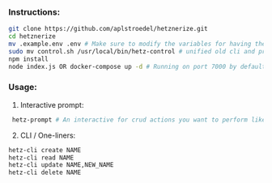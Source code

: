 ### Instructions:
```bash
git clone https://github.com/aplstroedel/hetznerize.git
cd hetznerize
mv .example.env .env # Make sure to modify the variables for having the correct values
sudo mv control.sh /usr/local/bin/hetz-control # unified old cli and prompt
npm install
node index.js OR docker-compose up -d # Running on port 7000 by default 
```

### Usage:
1. Interactive prompt:
```bash
 hetz-prompt # An interactive for crud actions you want to perform like in the examples below
```

2. CLI / One-liners:
```bash
hetz-cli create NAME
hetz-cli read NAME
hetz-cli update NAME,NEW_NAME
hetz-cli delete NAME
```
